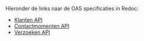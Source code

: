 Hieronder de links naar de OAS specificaties in Redoc:
- [Klanten API](http://redocly.github.io/redoc/?url=https://raw.githubusercontent.com/HenriKorver/gemma-zaken/master/api-specificatie/DESIGN/kic/klanten/openapi.yaml)
- [Contactmomenten API](http://redocly.github.io/redoc/?url=https://raw.githubusercontent.com/HenriKorver/gemma-zaken/master/api-specificatie/DESIGN/kic/contactmomenten/openapi.yaml)
- [Verzoeken API](http://redocly.github.io/redoc/?url=https://raw.githubusercontent.com/HenriKorver/gemma-zaken/master/api-specificatie/DESIGN/kic/verzoeken/openapi.yaml)
